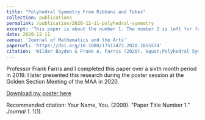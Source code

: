 ```yaml
---
title: "Polyhedral Symmetry From Ribbons and Tubes"
collection: publications
permalink: /publication/2020-12-11-polyhedral-symmetry
excerpt: 'This paper is about the number 1. The number 2 is left for future work.'
date: 2020-12-11
venue: 'Journal of Mathematics and the Arts'
paperurl: 'https://doi.org/10.1080/17513472.2020.1855574'
citation: 'Wilder Boyden & Frank A. Farris (2020). &quot;Polyhedral Symmetry from Ribbons and Tubes.&quot; <i>Journal of Mathematics and the Arts</i>. 1(1).'
---
```

Professor Frank Farris and I completed this paper over a sixth month period in 2019. I later presented this research during the poster session at the Golden Section Meeting of the MAA in 2020.

[Download my poster here](https://wildernboyden.github.io/files/polyhedral-poster.pdf)

Recommended citation: Your Name, You. (2009). "Paper Title Number 1." <i>Journal 1</i>. 1(1).
